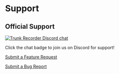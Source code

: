 # Support

## Official Support

[![Trunk Recorder Discord chat](https://img.shields.io/discord/477959324183035936.svg?style=flat-square&color=607D8B&logo=discord)](https://discord.gg/trunk-recorder)

Click the chat badge to join us on Discord for support!

[Submit a Feature Request](https://github.com/jodfie/TrunkSTARTer/issues/new?template=feature_request.md)

[Submit a Bug Report](https://github.com/jodfie/TrunkSTARTer/issues/new?template=bug_report.md)

